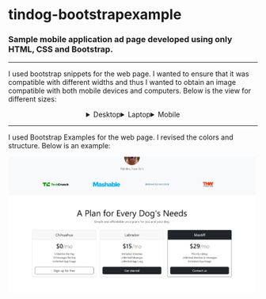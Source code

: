 # tindog-bootstrapexample
### Sample mobile application ad page developed using only HTML, CSS and Bootstrap.

---

I used bootstrap snippets for the web page. I wanted to ensure that it was compatible with different widths and thus I wanted to obtain an image compatible with both mobile devices and computers.
Below is the view for different sizes:

<div style="display: flex; justify-content: center; align-content: center;">
<details>
  <summary>Desktop</summary>
  <img src="images/ss1.png" alt="Fotoğraf 1" width="500">
</details>
<details>
<summary>Laptop</summary>
  <img src="images/ss2.png" alt="Fotoğraf 2" width="500">
</details>
<details>
<summary>Mobile</summary>
  <img src="images/ss3.png" alt="Fotoğraf 3" width="500">
<details>

</div>

---

I used Bootstrap Examples for the web page. I revised the colors and structure. Below is an example:

<img src="images/ss4.png" alt="Fotoğraf 4" width="500">
